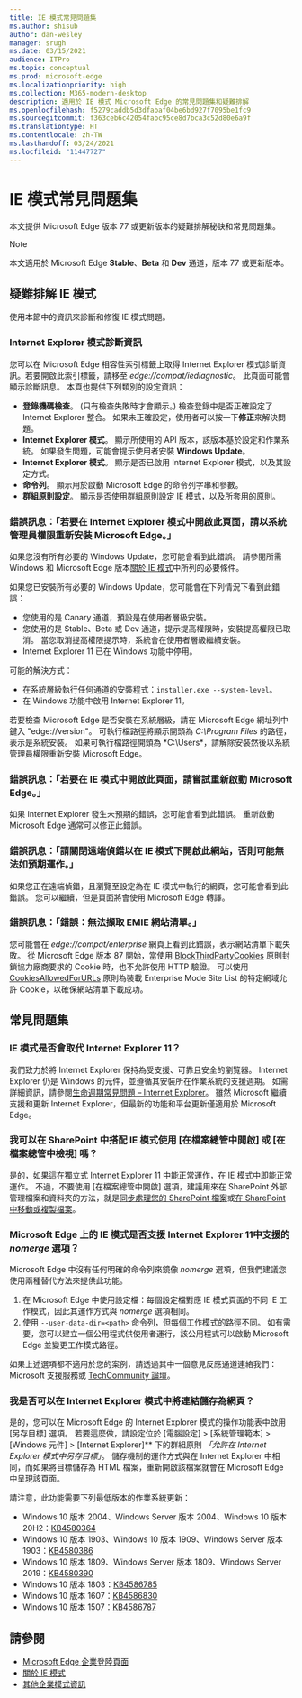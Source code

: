 ```yaml
---
title: IE 模式常見問題集
ms.author: shisub
author: dan-wesley
manager: srugh
ms.date: 03/15/2021
audience: ITPro
ms.topic: conceptual
ms.prod: microsoft-edge
ms.localizationpriority: high
ms.collection: M365-modern-desktop
description: 適用於 IE 模式 Microsoft Edge 的常見問題集和疑難排解
ms.openlocfilehash: f5279caddb5d3dfabaf04be6bd927f7095be1fc9
ms.sourcegitcommit: f363ceb6c42054fabc95ce8d7bca3c52d80e6a9f
ms.translationtype: HT
ms.contentlocale: zh-TW
ms.lasthandoff: 03/24/2021
ms.locfileid: "11447727"
---
```

# <a name="ie-mode-faq"></a>IE 模式常見問題集

本文提供 Microsoft Edge 版本 77 或更新版本的疑難排解秘訣和常見問題集。

> [!NOTE]
> 本文適用於 Microsoft Edge **Stable**、**Beta** 和 **Dev** 通道，版本 77 或更新版本。


## <a name="troubleshoot-ie-mode"></a>疑難排解 IE 模式

使用本節中的資訊來診斷和修復 IE 模式問題。

### <a name="internet-explorer-mode-diagnostic-information"></a>Internet Explorer 模式診斷資訊

您可以在 Microsoft Edge 相容性索引標籤上取得 Internet Explorer 模式診斷資訊。若要開啟此索引標籤，請移至 *edge://compat/iediagnostic*。 此頁面可能會顯示診斷訊息。 本頁也提供下列類別的設定資訊：

- **登錄機碼檢查**。 (只有檢查失敗時才會顯示。) 檢查登錄中是否正確設定了 Internet Explorer 整合。 如果未正確設定，使用者可以按一下**修正**來解決問題。
- **Internet Explorer 模式**。 顯示所使用的 API 版本，該版本基於設定和作業系統。 如果發生問題，可能會提示使用者安裝 **Windows Update**。
- **Internet Explorer 模式**。 顯示是否已啟用 Internet Explorer 模式，以及其設定方式。
- **命令列**。 顯示用於啟動 Microsoft Edge 的命令列字串和參數。
- **群組原則設定**。 顯示是否使用群組原則設定 IE 模式，以及所套用的原則。

### <a name="error-message-to-open-this-page-in-internet-explorer-mode-reinstall-microsoft-edge-with-administrator-privileges"></a>錯誤訊息：「若要在 Internet Explorer 模式中開啟此頁面，請以系統管理員權限重新安裝 Microsoft Edge。」

如果您沒有所有必要的 Windows Update，您可能會看到此錯誤。 請參閱所需 Windows 和 Microsoft Edge 版本[關於 IE 模式](./edge-ie-mode.md)中所列的必要條件。

如果您已安裝所有必要的 Windows Update，您可能會在下列情況下看到此錯誤：

- 您使用的是 Canary 通道，預設是在使用者層級安裝。
- 您使用的是 Stable、Beta 或 Dev 通道，提示提高權限時，安裝提高權限已取消。 當您取消提高權限提示時，系統會在使用者層級繼續安裝。
- Internet Explorer 11 已在 Windows 功能中停用。

可能的解決方式：

- 在系統層級執行任何通道的安裝程式：`installer.exe --system-level`。
- 在 Windows 功能中啟用 Internet Explorer 11。

若要檢查 Microsoft Edge 是否安裝在系統層級，請在 Microsoft Edge 網址列中鍵入 "edge://version"。 可執行檔路徑將顯示開頭為 *C:\Program Files* 的路徑，表示是系統安裝。 如果可執行檔路徑開頭為 *C:\Users\*，請解除安裝然後以系統管理員權限重新安裝 Microsoft Edge。

### <a name="error-message-to-open-this-page-in-ie-mode-try-restarting-microsoft-edge"></a>錯誤訊息：「若要在 IE 模式中開啟此頁面，請嘗試重新啟動 Microsoft Edge。」

如果 Internet Explorer 發生未預期的錯誤，您可能會看到此錯誤。 重新啟動 Microsoft Edge 通常可以修正此錯誤。

### <a name="error-message-turn-off-remote-debugging-to-open-this-site-in-ie-mode-otherwise-it-might-not-work-as-expected"></a>錯誤訊息：「請關閉遠端偵錯以在 IE 模式下開啟此網站，否則可能無法如預期運作。」

如果您正在遠端偵錯，且瀏覽至設定為在 IE 模式中執行的網頁，您可能會看到此錯誤。 您可以繼續，但是頁面將會使用 Microsoft Edge 轉譯。

### <a name="error-message-error-could-not-retrieve-emie-site-list"></a>錯誤訊息：「錯誤：無法擷取 EMIE 網站清單。」

您可能會在 *edge://compat/enterprise* 網頁上看到此錯誤，表示網站清單下載失敗。 從 Microsoft Edge 版本 87 開始，當使用 [BlockThirdPartyCookies](./microsoft-edge-policies.md#blockthirdpartycookies) 原則封鎖協力廠商要求的 Cookie 時，也不允許使用 HTTP 驗證。 可以使用 [CookiesAllowedForURLs](./microsoft-edge-policies.md#cookiesallowedforurls) 原則為裝載 Enterprise Mode Site List 的特定網域允許 Cookie，以確保網站清單下載成功。

## <a name="frequently-asked-questions"></a>常見問題集

### <a name="will-ie-mode-replace-internet-explorer-11"></a>IE 模式是否會取代 Internet Explorer 11？

我們致力於將 Internet Explorer 保持為受支援、可靠且安全的瀏覽器。 Internet Explorer 仍是 Windows 的元件，並遵循其安裝所在作業系統的支援週期。 如需詳細資訊，請參閱[生命週期常見問題 – Internet Explorer](https://support.microsoft.com/help/17454/)。 雖然 Microsoft 繼續支援和更新 Internet Explorer，但最新的功能和平台更新僅適用於 Microsoft Edge。

### <a name="can-i-use-open-with-explorer-or-view-in-file-explorer-in-sharepoint-with-ie-mode"></a>我可以在 SharePoint 中搭配 IE 模式使用 [在檔案總管中開啟] 或 [在檔案總管中檢視] 嗎？

是的，如果這在獨立式 Internet Explorer 11 中能正常運作，在 IE 模式中即能正常運作。 不過，不要使用 [在檔案總管中開啟] 選項，建議用來在 SharePoint 外部管理檔案和資料夾的方法，就是[同步處理您的 SharePoint 檔案](https://support.office.com/en-us/article/sync-sharepoint-files-with-the-onedrive-sync-app-6de9ede8-5b6e-4503-80b2-6190f3354a88)或[在 SharePoint 中移動或複製檔案](https://support.office.com/en-us/article/move-or-copy-files-in-sharepoint-00e2f483-4df3-46be-a861-1f5f0c1a87bc)。

### <a name="does-ie-mode-on-microsoft-edge-support-the-nomerge-option-that-was-supported-in-internet-explorer-11"></a>Microsoft Edge 上的 IE 模式是否支援 Internet Explorer 11中支援的 *nomerge* 選項？

Microsoft Edge 中沒有任何明確的命令列來鏡像 *nomerge* 選項，但我們建議您使用兩種替代方法來提供此功能。

1. 在 Microsoft Edge 中使用設定檔：每個設定檔對應 IE 模式頁面的不同 IE 工作模式，因此其運作方式與 *nomerge* 選項相同。
2. 使用 `--user-data-dir=<path>` 命令列，但每個工作模式的路徑不同。 如有需要，您可以建立一個公用程式供使用者運行，該公用程式可以啟動 Microsoft Edge 並變更工作模式路徑。

如果上述選項都不適用於您的案例，請透過其中一個意見反應通道連絡我們：Microsoft 支援服務或 [TechCommunity 論壇](https://techcommunity.microsoft.com/t5/enterprise/bd-p/EdgeInsiderEnterprise)。

### <a name="can-i-save-links-as-webpages-in-internet-explorer-mode"></a>我是否可以在 Internet Explorer 模式中將連結儲存為網頁？

是的，您可以在 Microsoft Edge 的 Internet Explorer 模式的操作功能表中啟用 [另存目標] 選項。 若要這麼做，請設定位於 [電腦設定] > [系統管理範本] > [Windows 元件] > [Internet Explorer]** 下的群組原則 *「允許在 Internet Explorer 模式中另存目標」*。
儲存機制的運作方式與在 Internet Explorer 中相同，而如果將目標儲存為 HTML 檔案，重新開啟該檔案就會在 Microsoft Edge 中呈現該頁面。
 
請注意，此功能需要下列最低版本的作業系統更新：
- Windows 10 版本 2004、Windows Server 版本 2004、Windows 10 版本 20H2：[KB4580364](https://support.microsoft.com/help/4580364/windows-10-update-kb4580364)
- Windows 10 版本 1903、Windows 10 版本 1909、Windows Server 版本 1903：[KB4580386](https://support.microsoft.com/help/4580386/windows-10-update-kb4580386)
- Windows 10 版本 1809、Windows Server 版本 1809、Windows Server 2019：[KB4580390](https://support.microsoft.com/help/4580390/windows-10-update-kb4580390)
- Windows 10 版本 1803：[KB4586785](https://support.microsoft.com/help/4586785/windows-10-update-kb4586785)
- Windows 10 版本 1607：[KB4586830](https://support.microsoft.com/help/4586830/windows-10-update-kb4586830)
- Windows 10 版本 1507：[KB4586787](https://support.microsoft.com/help/4586787/windows-10-update-kb4586787)


## <a name="see-also"></a>請參閱

- [Microsoft Edge 企業登陸頁面](https://aka.ms/EdgeEnterprise)
- [關於 IE 模式](./edge-ie-mode.md)
- [其他企業模式資訊](/internet-explorer/ie11-deploy-guide/enterprise-mode-overview-for-ie11)